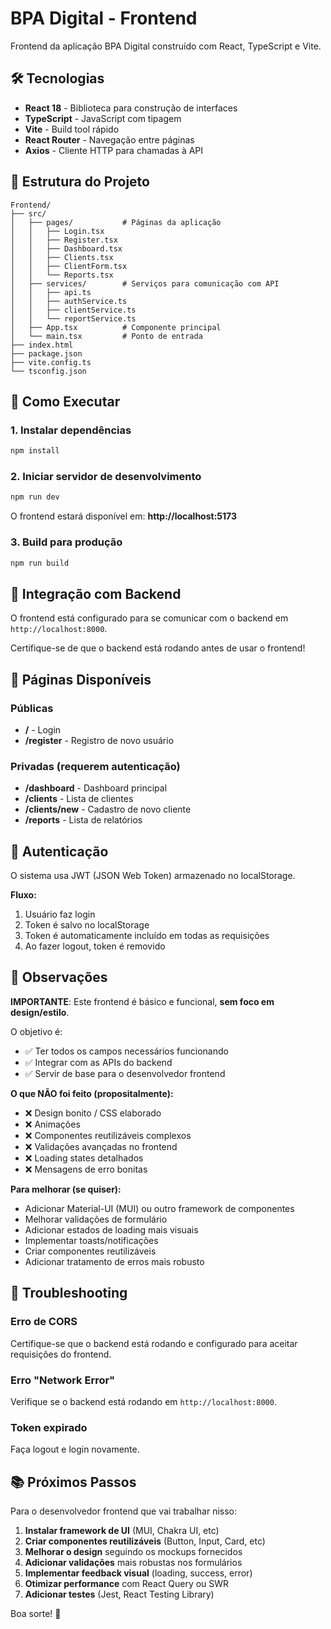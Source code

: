 # BPA Digital - Frontend

Frontend da aplicação BPA Digital construído com React, TypeScript e Vite.

## 🛠️ Tecnologias

- **React 18** - Biblioteca para construção de interfaces
- **TypeScript** - JavaScript com tipagem
- **Vite** - Build tool rápido
- **React Router** - Navegação entre páginas
- **Axios** - Cliente HTTP para chamadas à API

## 📁 Estrutura do Projeto

```
Frontend/
├── src/
│   ├── pages/           # Páginas da aplicação
│   │   ├── Login.tsx
│   │   ├── Register.tsx
│   │   ├── Dashboard.tsx
│   │   ├── Clients.tsx
│   │   ├── ClientForm.tsx
│   │   └── Reports.tsx
│   ├── services/        # Serviços para comunicação com API
│   │   ├── api.ts
│   │   ├── authService.ts
│   │   ├── clientService.ts
│   │   └── reportService.ts
│   ├── App.tsx          # Componente principal
│   └── main.tsx         # Ponto de entrada
├── index.html
├── package.json
├── vite.config.ts
└── tsconfig.json
```

## 🚀 Como Executar

### 1. Instalar dependências

```powershell
npm install
```

### 2. Iniciar servidor de desenvolvimento

```powershell
npm run dev
```

O frontend estará disponível em: **http://localhost:5173**

### 3. Build para produção

```powershell
npm run build
```

## 🔗 Integração com Backend

O frontend está configurado para se comunicar com o backend em `http://localhost:8000`.

Certifique-se de que o backend está rodando antes de usar o frontend!

## 📱 Páginas Disponíveis

### Públicas
- **/** - Login
- **/register** - Registro de novo usuário

### Privadas (requerem autenticação)
- **/dashboard** - Dashboard principal
- **/clients** - Lista de clientes
- **/clients/new** - Cadastro de novo cliente
- **/reports** - Lista de relatórios

## 🔐 Autenticação

O sistema usa JWT (JSON Web Token) armazenado no localStorage.

**Fluxo:**
1. Usuário faz login
2. Token é salvo no localStorage
3. Token é automaticamente incluído em todas as requisições
4. Ao fazer logout, token é removido

## 📝 Observações

**IMPORTANTE**: Este frontend é básico e funcional, **sem foco em design/estilo**.

O objetivo é:
- ✅ Ter todos os campos necessários funcionando
- ✅ Integrar com as APIs do backend
- ✅ Servir de base para o desenvolvedor frontend

**O que NÃO foi feito (propositalmente):**
- ❌ Design bonito / CSS elaborado
- ❌ Animações
- ❌ Componentes reutilizáveis complexos
- ❌ Validações avançadas no frontend
- ❌ Loading states detalhados
- ❌ Mensagens de erro bonitas

**Para melhorar (se quiser):**
- Adicionar Material-UI (MUI) ou outro framework de componentes
- Melhorar validações de formulário
- Adicionar estados de loading mais visuais
- Implementar toasts/notificações
- Criar componentes reutilizáveis
- Adicionar tratamento de erros mais robusto

## 🐛 Troubleshooting

### Erro de CORS
Certifique-se que o backend está rodando e configurado para aceitar requisições do frontend.

### Erro "Network Error"
Verifique se o backend está rodando em `http://localhost:8000`.

### Token expirado
Faça logout e login novamente.

## 📚 Próximos Passos

Para o desenvolvedor frontend que vai trabalhar nisso:

1. **Instalar framework de UI** (MUI, Chakra UI, etc)
2. **Criar componentes reutilizáveis** (Button, Input, Card, etc)
3. **Melhorar o design** seguindo os mockups fornecidos
4. **Adicionar validações** mais robustas nos formulários
5. **Implementar feedback visual** (loading, success, error)
6. **Otimizar performance** com React Query ou SWR
7. **Adicionar testes** (Jest, React Testing Library)

Boa sorte! 🚀
